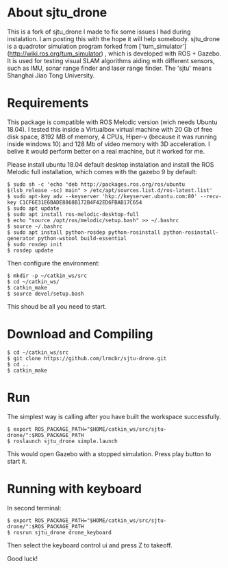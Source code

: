 # About sjtu_drone #

This is a fork of sjtu_drone I made to fix some issues I had during instalation. I am posting this with the hope it will help somebody.
sjtu_drone is a quadrotor simulation program forked from ['tum_simulator'] (http://wiki.ros.org/tum_simulator) , which is developed with ROS + Gazebo. It is used for testing visual SLAM algorithms aiding with different sensors, such as IMU, sonar range finder and laser range finder. The 'sjtu' means Shanghai Jiao Tong University. 


# Requirements #

This package is compatible with ROS Melodic version (wich needs Ubuntu 18.04). I tested this inside a Virtualbox virtual machine with 20 Gb of free disk space, 8192 MB of memory, 4 CPUs, Hiper-v (because it was running inside windows 10) and 128 Mb of video memory with 3D acceleration. I belive it would perform better on a real machine, but it worked for me.

Please install ubuntu 18.04 default desktop instalation and install the ROS Melodic full installation, which comes with the gazebo 9 by default:

```
$ sudo sh -c 'echo "deb http://packages.ros.org/ros/ubuntu $(lsb_release -sc) main" > /etc/apt/sources.list.d/ros-latest.list'
$ sudo apt-key adv --keyserver 'hkp://keyserver.ubuntu.com:80' --recv-key C1CF6E31E6BADE8868B172B4F42ED6FBAB17C654
$ sudo apt update
$ sudo apt install ros-melodic-desktop-full
$ echo "source /opt/ros/melodic/setup.bash" >> ~/.bashrc
$ source ~/.bashrc
$ sudo apt install python-rosdep python-rosinstall python-rosinstall-generator python-wstool build-essential
$ sudo rosdep init
$ rosdep update
```
Then configure the environment:

```
$ mkdir -p ~/catkin_ws/src
$ cd ~/catkin_ws/
$ catkin_make
$ source devel/setup.bash

```
This shoud be all you need to start.

# Download and Compiling #
```
$ cd ~/catkin_ws/src
$ git clone https://github.com/lrmcbr/sjtu-drone.git
$ cd ..
$ catkin_make
```

# Run
The simplest way is calling after you have built the workspace successfully.

```
$ export ROS_PACKAGE_PATH="$HOME/catkin_ws/src/sjtu-drone/":$ROS_PACKAGE_PATH
$ roslaunch sjtu_drone simple.launch
```
This would open Gazebo with a stopped simulation. Press play button to start it.

# Running with keyboard
In second terminal:

```
$ export ROS_PACKAGE_PATH="$HOME/catkin_ws/src/sjtu-drone/":$ROS_PACKAGE_PATH
$ rosrun sjtu_drone drone_keyboard
```

Then select the keyboard control ui and press Z to takeoff.

Good luck!

